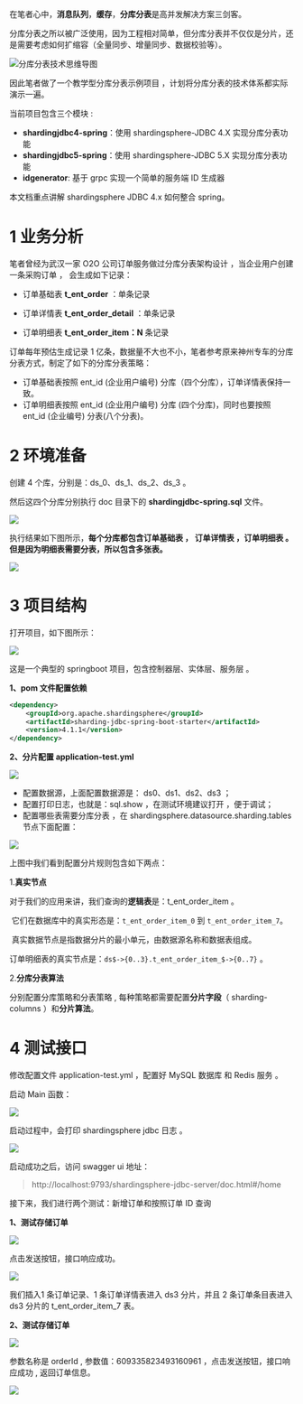 在笔者心中，**消息队列**，**缓存**，**分库分表**是高并发解决方案三剑客。

分库分表之所以被广泛使用，因为工程相对简单，但分库分表并不仅仅是分片，还是需要考虑如何扩缩容（全量同步、增量同步、数据校验等）。

![分库分表技术思维导图](https://www.javayong.cn/pics/sharding/shardingoverview.png?1)

因此笔者做了一个教学型分库分表示例项目 ，计划将分库分表的技术体系都实际演示一遍。

当前项目包含三个模块 :

- **shardingjdbc4-spring**：使用 shardingsphere-JDBC 4.X 实现分库分表功能
- **shardingjdbc5-spring**：使用 shardingsphere-JDBC 5.X 实现分库分表功能
- **idgenerator**: 基于 grpc 实现一个简单的服务端 ID 生成器

本文档重点讲解 shardingsphere JDBC 4.x 如何整合 spring。 

# 1 业务分析

笔者曾经为武汉一家 O2O 公司订单服务做过分库分表架构设计 ，当企业用户创建一条采购订单 ， 会生成如下记录：

- 订单基础表 **t_ent_order**  ：单条记录

- 订单详情表 **t_ent_order_detail**  ：单条记录

- 订单明细表 **t_ent_order_item：N**  条记录

订单每年预估生成记录 1 亿条，数据量不大也不小，笔者参考原来神州专车的分库分表方式，制定了如下的分库分表策略：

- 订单基础表按照 ent_id (企业用户编号) 分库（四个分库），订单详情表保持一致。
- 订单明细表按照 ent_id (企业用户编号) 分库 (四个分库)，同时也要按照 ent_id (企业编号) 分表(八个分表)。

# 2 环境准备

创建 4 个库，分别是：ds_0、ds_1、ds_2、ds_3  。

然后这四个分库分别执行 doc 目录下的 **shardingjdbc-spring.sql** 文件。

![](https://www.javayong.cn/pics/sharding/shardingjdbcspringsql.png)

执行结果如下图所示，**每个分库都包含订单基础表 ， 订单详情表 ，订单明细表 。但是因为明细表需要分表，所以包含多张表。**

![](https://www.javayong.cn/pics/sharding/shardingtablesdemo.png)

# 3 项目结构

打开项目，如下图所示：

![](https://www.javayong.cn/pics/sharding/4projectshow.png?4)

这是一个典型的 springboot 项目，包含控制器层、实体层、服务层 。

**1、pom 文件配置依赖**

```xml
<dependency>
    <groupId>org.apache.shardingsphere</groupId>
    <artifactId>sharding-jdbc-spring-boot-starter</artifactId>
    <version>4.1.1</version>
</dependency>
```

**2、分片配置 application-test.yml**

![](https://www.javayong.cn/pics/sharding/shardingyaml.png)

- 配置数据源，上面配置数据源是： ds0、ds1、ds2、ds3 ；
- 配置打印日志，也就是：sql.show ，在测试环境建议打开 ，便于调试；
- 配置哪些表需要分库分表 ，在 shardingsphere.datasource.sharding.tables 节点下面配置：

![](https://www.javayong.cn/pics/sharding/shardingyamlnodes.png)

上图中我们看到配置分片规则包含如下两点：

1.**真实节点**

​	对于我们的应用来讲，我们查询的**逻辑表**是：t_ent_order_item 。

​	它们在数据库中的真实形态是：`t_ent_order_item_0` 到  `t_ent_order_item_7`。

​	真实数据节点是指数据分片的最小单元，由数据源名称和数据表组成。

​	订单明细表的真实节点是：`ds$->{0..3}.t_ent_order_item_$->{0..7}` 。

2.**分库分表算法**

分别配置分库策略和分表策略 , 每种策略都需要配置**分片字段**（ sharding-columns ）和**分片算法**。

# 4 测试接口

修改配置文件 application-test.yml ，配置好 MySQL 数据库 和 Redis 服务 。

启动 Main 函数：

![](https://www.javayong.cn/pics/sharding/jdbc4main.png?4)

启动过程中，会打印 shardingsphere jdbc 日志 。

![](https://www.javayong.cn/pics/sharding/startjdbcmain.gif)

启动成功之后，访问 swagger ui 地址：

>  http://localhost:9793/shardingsphere-jdbc-server/doc.html#/home

接下来，我们进行两个测试：新增订单和按照订单 ID 查询

**1、测试存储订单**

![](https://www.javayong.cn/pics/sharding/jdbc4save.png)

点击发送按钮，接口响应成功。

![](https://www.javayong.cn/pics/sharding/jdbc4console.gif)

我们插入1 条订单记录、1 条订单详情表进入 ds3 分片，并且 2 条订单条目表进入 ds3 分片的 t_ent_order_item_7 表。

**2、测试存储订单**

![](https://www.javayong.cn/pics/sharding/jdbc4queryorder.png)

参数名称是 orderId , 参数值：609335823493160961 ，点击发送按钮，接口响应成功 , 返回订单信息。

![](https://www.javayong.cn/pics/sharding/jdbc4queryconsole.png)

